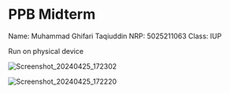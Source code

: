 # PPB Midterm

Name: Muhammad Ghifari Taqiuddin 
NRP: 5025211063 
Class: IUP 

Run on physical device

![Screenshot_20240425_172302](https://github.com/ghifarit53/ppb_midterm/assets/59758342/89f4e13b-d22e-4b01-b49e-a8466424451b)

![Screenshot_20240425_172220](https://github.com/ghifarit53/ppb_midterm/assets/59758342/6e4bfb72-974e-4e57-8c22-149d58b48af8)
